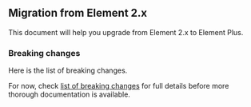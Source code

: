 ## Migration from Element 2.x

This document will help you upgrade from Element 2.x to Element Plus.

### Breaking changes

Here is the list of breaking changes.

For now, check [list of breaking changes](https://github.com/element-plus/element-plus/issues/162) for full details before more thorough documentation is available.
